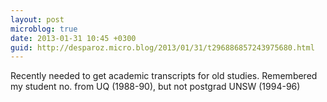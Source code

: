 ```yaml
---
layout: post
microblog: true
date: 2013-01-31 10:45 +0300
guid: http://desparoz.micro.blog/2013/01/31/t296886857243975680.html
---
```

Recently needed to get academic transcripts for old studies. Remembered my student no. from UQ (1988-90), but not postgrad UNSW (1994-96)

